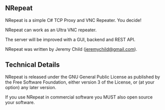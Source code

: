 NRepeat
--------

NRepeat is a simple C# TCP Proxy and VNC Repeater. You decide!

NRepeat can work as an Ultra VNC repeater.

The server will be improved with a GUI, backend and REST API.

NRepeat was written by Jeremy Child (jeremychild@gmail.com).

Technical Details
-----------------

NRepeat is released under the GNU General Public License as published by the Free Software Foundation, either version 3 of the License, or (at your option) any later version.

If you use NRepeat in commercial software you MUST also open source your software.
